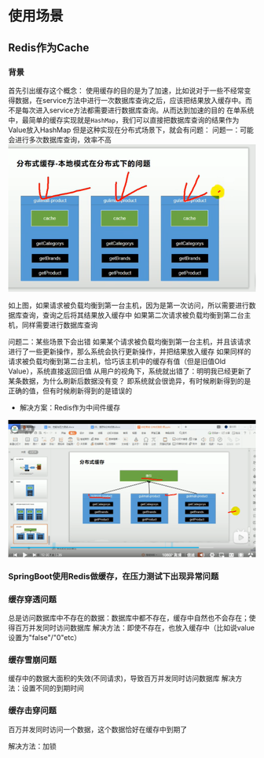 # 使用场景
## Redis作为Cache
### 背景
首先引出缓存这个概念：
使用缓存的目的是为了加速，比如说对于一些不经常变得数据，在service方法中进行一次数据库查询之后，应该把结果放入缓存中。而不是每次进入service方法都需要进行数据库查询。从而达到加速的目的
在单系统中，最简单的缓存实现就是`HashMap`，我们可以直接把数据库查询的结果作为Value放入HashMap
但是这种实现在分布式场景下，就会有问题：
问题一：可能会进行多次数据库查询，效率不高
<img src="./redis cache.png">

如上图，如果请求被负载均衡到第一台主机，因为是第一次访问，所以需要进行数据库查询，查询之后将其结果放入缓存中
如果第二次请求被负载均衡到第二台主机，同样需要进行数据库查询

问题二：某些场景下会出错
如果某个请求被负载均衡到第一台主机，并且该请求进行了一些更新操作，那么系统会执行更新操作，并把结果放入缓存
如果同样的请求被负载均衡到第二台主机，恰巧该主机中的缓存有值（但是旧值Old Value），系统直接返回旧值
从用户的视角下，系统就出错了：明明我已经更新了某条数据，为什么刷新后数据没有变？
即系统就会很诡异，有时候刷新得到的是正确的值，但有时候刷新得到的是错误的
* 解决方案：Redis作为中间件缓存
<img src="./redis cache2.png">

### SpringBoot使用Redis做缓存，在压力测试下出现异常问题

### 缓存穿透问题
总是访问数据库中不存在的数据：数据库中都不存在，缓存中自然也不会存在；使得百万并发同时访问数据库
解决方法：即使不存在，也放入缓存中（比如说value设置为"false"/"0"etc）

### 缓存雪崩问题
缓存中的数据大面积的失效(不同请求)，导致百万并发同时访问数据库
解决方法：设置不同的到期时间

### 缓存击穿问题
百万并发同时访问一个数据，这个数据恰好在缓存中到期了

解决方法：加锁